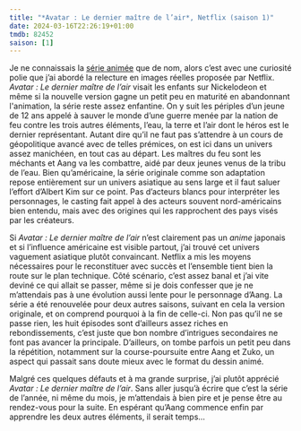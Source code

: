 ```yaml
---
title: "*Avatar : Le dernier maître de l’air*, Netflix (saison 1)"
date: 2024-03-16T22:26:19+01:00
tmdb: 82452 
saison: [1]
---
```


Je ne connaissais la [série animée](https://nicolasfurno.fr/serie/avatar-dernier-maitre-air-nickelodeon/) que de nom, alors c’est avec une curiosité polie que j’ai abordé la relecture en images réelles proposée par Netflix. *Avatar : Le dernier maître de l’air* visait les enfants sur ‌Nickelodeon et même si la nouvelle version gagne un petit peu en maturité en abandonnant l'animation, la série reste assez enfantine. On y suit les périples d’un jeune de 12 ans appelé à sauver le monde d’une guerre menée par la nation de feu contre les trois autres éléments, l’eau, la terre et l’air dont le héros est le dernier représentant. Autant dire qu’il ne faut pas s’attendre à un cours de géopolitique avancé avec de telles prémices, on est ici dans un univers assez manichéen, en tout cas au départ. Les maîtres du feu sont les méchants et Aang va les combattre, aidé par deux jeunes venus de la tribu de l’eau. Bien qu’américaine, la série originale comme son adaptation repose entièrement sur un univers asiatique au sens large et il faut saluer l’effort d’Albert Kim sur ce point. Pas d’acteurs blancs pour interpréter les personnages, le casting fait appel à des acteurs souvent nord-américains bien entendu, mais avec des origines qui les rapprochent des pays visés par les créateurs. 

Si *Avatar : Le dernier maître de l’air* n’est clairement pas un *anime* japonais et si l’influence américaine est visible partout, j’ai trouvé cet univers vaguement asiatique plutôt convaincant. Netflix a mis les moyens nécessaires pour le reconstituer avec succès et l’ensemble tient bien la route sur le plan technique. Côté scénario, c’est assez banal et j’ai vite deviné ce qui allait se passer, même si je dois confesser que je ne m’attendais pas à une évolution aussi lente pour le personnage d’Aang. La série a été renouvelée pour deux autres saisons, suivant en cela la version originale, et on comprend pourquoi à la fin de celle-ci. Non pas qu’il ne se passe rien, les huit épisodes sont d’ailleurs assez riches en rebondissements, c’est juste que bon nombre d’intrigues secondaires ne font pas avancer la principale. D’ailleurs, on tombe parfois un petit peu dans la répétition, notamment sur la course-poursuite entre Aang et Zuko, un aspect qui passait sans doute mieux avec le format du dessin animé. 

Malgré ces quelques défauts et à ma grande surprise, j’ai plutôt apprécié *Avatar : Le dernier maître de l’air*. Sans aller jusqu’à écrire que c’est la série de l’année, ni même du mois, je m’attendais à bien pire et je pense être au rendez-vous pour la suite. En espérant qu’Aang commence enfin par apprendre les deux autres éléments, il serait temps…

